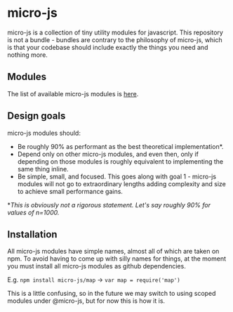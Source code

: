 # micro-js

micro-js is a collection of tiny utility modules for javascript. This repository is not a bundle - bundles are contrary to the philosophy of micro-js, which is that your codebase should include exactly the things you need and nothing more.

## Modules

The list of available micro-js modules is [here](https://github.com/micro-js).

## Design goals

micro-js modules should:

  * Be roughly 90% as performant as the best theoretical implementation*.
  * Depend only on other micro-js modules, and even then, only if depending on those modules is roughly equivalent to implementing the same thing inline.
  * Be simple, small, and focused. This goes along with goal 1 - micro-js modules will not go to extraordinary lengths adding complexity and size to achieve small performance gains.

**This is obviously not a rigorous statement. Let's say roughly 90% for values of n=1000.*

## Installation

All micro-js modules have simple names, almost all of which are taken on npm. To avoid having to come up with silly names for things, at the moment you must install all micro-js modules as github dependencies.

E.g. `npm install micro-js/map` -> `var map = require('map')`

This is a little confusing, so in the future we may switch to using scoped modules under @micro-js, but for now this is how it is.

